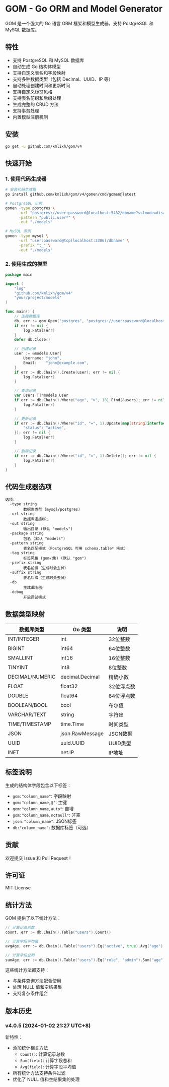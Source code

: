 # GOM - Go ORM and Model Generator

GOM 是一个强大的 Go 语言 ORM 框架和模型生成器，支持 PostgreSQL 和 MySQL 数据库。

## 特性

- 支持 PostgreSQL 和 MySQL 数据库
- 自动生成 Go 结构体模型
- 支持自定义表名和字段映射
- 支持多种数据类型（包括 Decimal、UUID、IP 等）
- 自动处理创建时间和更新时间
- 支持自定义标签风格
- 支持表名前缀和后缀处理
- 生成完整的 CRUD 方法
- 支持事务处理
- 内置模型注册机制

## 安装

```bash
go get -u github.com/kmlixh/gom/v4
```

## 快速开始

### 1. 使用代码生成器

```bash
# 安装代码生成器
go install github.com/kmlixh/gom/v4/gomen/cmd/gomen@latest

# PostgreSQL 示例
gomen -type postgres \
      -url "postgres://user:password@localhost:5432/dbname?sslmode=disable" \
      -pattern "public.user*" \
      -out "./models"

# MySQL 示例
gomen -type mysql \
      -url "user:password@tcp(localhost:3306)/dbname" \
      -prefix "t_" \
      -out "./models"
```

### 2. 使用生成的模型

```go
package main

import (
    "log"
    "github.com/kmlixh/gom/v4"
    "your/project/models"
)

func main() {
    // 连接数据库
    db, err := gom.Open("postgres", "postgres://user:password@localhost:5432/dbname?sslmode=disable", true)
    if err != nil {
        log.Fatal(err)
    }
    defer db.Close()

    // 创建记录
    user := &models.User{
        Username: "john",
        Email:    "john@example.com",
    }
    if err := db.Chain().Create(user); err != nil {
        log.Fatal(err)
    }

    // 查询记录
    var users []*models.User
    if err := db.Chain().Where("age", ">", 18).Find(&users); err != nil {
        log.Fatal(err)
    }

    // 更新记录
    if err := db.Chain().Where("id", "=", 1).Update(map[string]interface{}{
        "status": "active",
    }); err != nil {
        log.Fatal(err)
    }

    // 删除记录
    if err := db.Chain().Where("id", "=", 1).Delete(); err != nil {
        log.Fatal(err)
    }
}
```

## 代码生成器选项

```
选项:
  -type string
        数据库类型 (mysql/postgres)
  -url string
        数据库连接URL
  -out string
        输出目录 (默认 "models")
  -package string
        包名 (默认 "models")
  -pattern string
        表名匹配模式 (PostgreSQL 可用 schema.table* 格式)
  -tag string
        标签风格 (gom/db) (默认 "gom")
  -prefix string
        表名前缀（生成时会去掉）
  -suffix string
        表名后缀（生成时会去掉）
  -db
        生成db标签
  -debug
        开启调试模式
```

## 数据类型映射

| 数据库类型 | Go 类型 | 说明 |
|------------|---------|------|
| INT/INTEGER | int | 32位整数 |
| BIGINT | int64 | 64位整数 |
| SMALLINT | int16 | 16位整数 |
| TINYINT | int8 | 8位整数 |
| DECIMAL/NUMERIC | decimal.Decimal | 精确小数 |
| FLOAT | float32 | 32位浮点数 |
| DOUBLE | float64 | 64位浮点数 |
| BOOLEAN/BOOL | bool | 布尔值 |
| VARCHAR/TEXT | string | 字符串 |
| TIME/TIMESTAMP | time.Time | 时间类型 |
| JSON | json.RawMessage | JSON数据 |
| UUID | uuid.UUID | UUID类型 |
| INET | net.IP | IP地址 |

## 标签说明

生成的结构体字段包含以下标签：

- `gom:"column_name"`: 字段映射
- `gom:"column_name,@"`: 主键
- `gom:"column_name,auto"`: 自增
- `gom:"column_name,notnull"`: 非空
- `json:"column_name"`: JSON标签
- `db:"column_name"`: 数据库标签（可选）

## 贡献

欢迎提交 Issue 和 Pull Request！

## 许可证

MIT License

## 统计方法

GOM 提供了以下统计方法：

```go
// 计算记录总数
count, err := db.Chain().Table("users").Count()

// 计算字段平均值
avgAge, err := db.Chain().Table("users").Eq("active", true).Avg("age")

// 计算字段总和
sumAge, err := db.Chain().Table("users").Eq("role", "admin").Sum("age")
```

这些统计方法都支持：
- 与条件查询方法配合使用
- 处理 NULL 值和空结果集
- 支持复杂条件组合

## 版本历史

### v4.0.5 (2024-01-02 21:27 UTC+8)

新特性：
- 添加统计相关方法
  - `Count()`: 计算记录总数
  - `Sum(field)`: 计算字段总和
  - `Avg(field)`: 计算字段平均值
- 所有统计方法支持条件过滤
- 优化了 NULL 值和空结果集的处理

